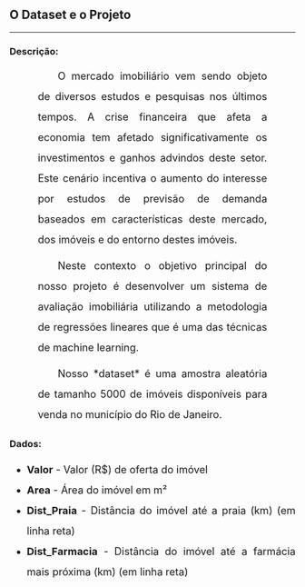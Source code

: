 ## O Dataset e o Projeto
<hr>

### Descrição:
<p style='font-size: 18px; line-height: 2; margin: 10px 50px; text-align: justify; text-indent: 35px;'>O mercado imobiliário vem sendo objeto de diversos estudos e pesquisas nos últimos tempos. A crise financeira que afeta a economia tem afetado significativamente os investimentos e ganhos advindos deste setor. Este cenário incentiva o aumento do interesse por estudos de previsão de demanda baseados em características deste mercado, dos imóveis e do entorno destes imóveis.</p>

<p style='font-size: 18px; line-height: 2; margin: 10px 50px; text-align: justify; text-indent: 35px;'>Neste contexto o objetivo principal do nosso projeto é desenvolver um sistema de avaliação imobiliária utilizando a metodologia de regressões lineares que é uma das técnicas de machine learning.</p>

<p style='font-size: 18px; line-height: 2; margin: 10px 50px; text-align: justify; text-indent: 35px;'>Nosso *dataset* é uma amostra aleatória de tamanho 5000 de imóveis disponíveis para venda no município do Rio de Janeiro.</p>

### Dados:
<ul style='font-size: 18px; line-height: 2; text-align: justify;'>
    <li><b>Valor</b> - Valor (R$) de oferta do imóvel</li>
    <li><b>Area</b> - Área do imóvel em m²</li>
    <li><b>Dist_Praia</b> - Distância do imóvel até a praia (km) (em linha reta)</li>
    <li><b>Dist_Farmacia</b> - Distância do imóvel até a farmácia mais próxima (km) (em linha reta)</li>
</ul>
